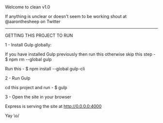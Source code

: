 Welcome to clean v1.0

If anything is unclear or doesn't seem to be working shout at @aaronthesheep on Twitter


---


GETTING THIS PROJECT TO RUN


1 - Install Gulp globally:

If you have installed Gulp previously then run this otherwise skip this step - $ npm rm --global gulp

Run this - $ npm install --global gulp-cli


2 - Run Gulp

cd this project and run - $ gulp


3 - Open the site in your browser

Express is serving the site at http://0.0.0.0:4000


Yay \o/
